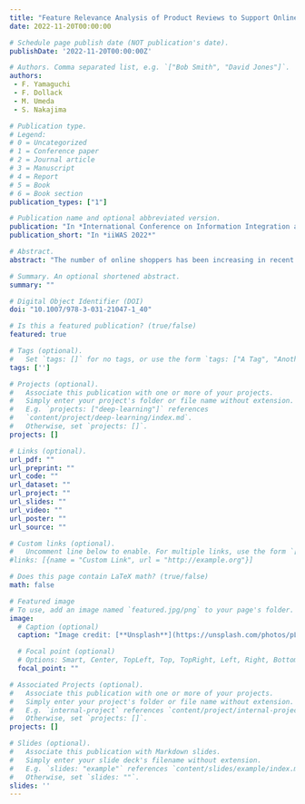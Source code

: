 ```yaml
---
title: "Feature Relevance Analysis of Product Reviews to Support Online Shopping"
date: 2022-11-20T00:00:00

# Schedule page publish date (NOT publication's date).
publishDate: '2022-11-20T00:00:00Z'

# Authors. Comma separated list, e.g. `["Bob Smith", "David Jones"]`.
authors:
 - F. Yamaguchi
 - F. Dollack
 - M. Umeda
 - S. Nakajima

# Publication type.
# Legend:
# 0 = Uncategorized
# 1 = Conference paper
# 2 = Journal article
# 3 = Manuscript
# 4 = Report
# 5 = Book
# 6 = Book section
publication_types: ["1"]

# Publication name and optional abbreviated version.
publication: "In *International Conference on Information Integration and Web Intelligence 2022*."
publication_short: "In *iiWAS 2022*"

# Abstract.
abstract: "The number of online shoppers has been increasing in recent years. Online shopping involves the risk that the purchased product may not be what was expected. Recently, the number of product review videos has also been increasing, and more users are using them as a reference because they provide a more accurate understanding of how the product is used than conventional reviews. With this development in mind, we have been developing a review video recommendation system to support online shopping. Our system helps users to know which product review videos they should watch. In this paper, we propose a review video feature analysis method, which is a necessary technology to realize the proposed system, and conduct two evaluation experiments to confirm the effectiveness of the proposed method. The results of the evaluation revealed that the proposed system received good ratings from the users, which confirmed the effectiveness of the proposed method."

# Summary. An optional shortened abstract.
summary: ""

# Digital Object Identifier (DOI)
doi: "10.1007/978-3-031-21047-1_40"

# Is this a featured publication? (true/false)
featured: true

# Tags (optional).
#   Set `tags: []` for no tags, or use the form `tags: ["A Tag", "Another Tag"]` for one or more tags.
tags: ['']

# Projects (optional).
#   Associate this publication with one or more of your projects.
#   Simply enter your project's folder or file name without extension.
#   E.g. `projects: ["deep-learning"]` references
#   `content/project/deep-learning/index.md`.
#   Otherwise, set `projects: []`.
projects: []

# Links (optional).
url_pdf: ""
url_preprint: ""
url_code: ""
url_dataset: ""
url_project: ""
url_slides: ""
url_video: ""
url_poster: ""
url_source: ""

# Custom links (optional).
#   Uncomment line below to enable. For multiple links, use the form `[{...}, {...}, {...}]`.
#links: [{name = "Custom Link", url = "http://example.org"}]

# Does this page contain LaTeX math? (true/false)
math: false

# Featured image
# To use, add an image named `featured.jpg/png` to your page's folder.
image:
  # Caption (optional)
  caption: "Image credit: [**Unsplash**](https://unsplash.com/photos/pLCdAaMFLTE)"

  # Focal point (optional)
  # Options: Smart, Center, TopLeft, Top, TopRight, Left, Right, BottomLeft, Bottom, BottomRight
  focal_point: ""

# Associated Projects (optional).
#   Associate this publication with one or more of your projects.
#   Simply enter your project's folder or file name without extension.
#   E.g. `internal-project` references `content/project/internal-project/index.md`.
#   Otherwise, set `projects: []`.
projects: []

# Slides (optional).
#   Associate this publication with Markdown slides.
#   Simply enter your slide deck's filename without extension.
#   E.g. `slides: "example"` references `content/slides/example/index.md`.
#   Otherwise, set `slides: ""`.
slides: ''
---
```

